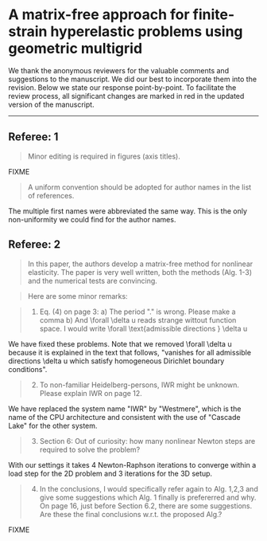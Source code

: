 # A matrix-free approach for finite-strain hyperelastic problems using geometric multigrid

We thank the anonymous reviewers for the valuable comments and suggestions to the manuscript. We did our best to incorporate them into the revision. Below we state our response point-by-point.
To facilitate the review process, all significant changes are marked in red in the updated version of the manuscript.

----


## Referee: 1

> Minor editing is required in figures (axis titles).

FIXME

> A uniform convention should be adopted for author names in the list of references.

The multiple first names were abbreviated the same way. This is the only non-uniformity we could find for the author names.

## Referee: 2

> In this paper, the authors develop a matrix-free method for nonlinear elasticity. The paper is very well written, both the methods (Alg. 1-3) and the numerical tests are convincing.

> Here are some minor remarks:

> 1. Eq. (4) on page 3:
>  a) The period "." is wrong. Please make a comma
>  b) And \forall \delta u reads strange wittout function space. I would write \forall \text{admissible directions } \delta u

We have fixed these problems. Note that we removed \forall \delta u because it is explained in the text that follows, "vanishes for all admissible directions \delta u which satisfy homogeneous Dirichlet boundary conditions".

> 2. To non-familiar Heidelberg-persons, IWR might be unknown. Please explain IWR on page 12.

We have replaced the system name "IWR" by "Westmere", which is the name of the CPU architecture and consistent with the use of "Cascade Lake" for the other system.

> 3. Section 6: Out of curiosity: how many nonlinear Newton steps are required to solve the problem?

With our settings it takes 4 Newton-Raphson iterations to converge within a load step for the 2D problem and 3 iterations for the 3D setup.

> 4. In the conclusions, I would specifically refer again to Alg. 1,2,3 and give some suggestions which Alg. 1 finally is prefererred and why.
> On page 16, just before Section 6.2, there are some suggestions. Are these the final conclusions w.r.t. the proposed Alg.?

FIXME
